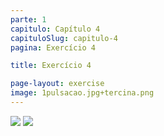```yaml
---
parte: 1
capitulo: Capítulo 4
capituloSlug: capitulo-4
pagina: Exercício 4

title: Exercício 4

page-layout: exercise
image: 1pulsacao.jpg+tercina.png
---
```



<img src="{{site.baseurl}}/assets/graphics/content/4_1_4_1.jpg"/>

<img src="{{site.baseurl}}/assets/graphics/content/4_1_4_2.png"/>